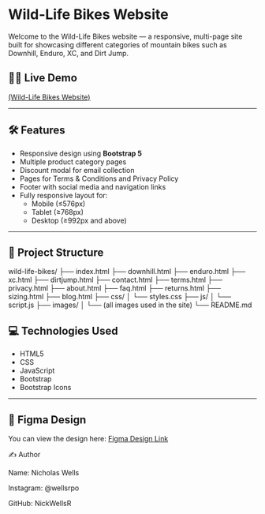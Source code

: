 # Wild-Life Bikes Website

Welcome to the Wild-Life Bikes website — a responsive, multi-page site built for showcasing different categories of mountain bikes such as Downhill, Enduro, XC, and Dirt Jump.

## 🚴‍♂️ Live Demo

[(Wild-Life Bikes Website)](https://nickwellsr.github.io/bit-1/)

---

## 🛠️ Features

- Responsive design using **Bootstrap 5**
- Multiple product category pages
- Discount modal for email collection
- Pages for Terms & Conditions and Privacy Policy
- Footer with social media and navigation links
- Fully responsive layout for:
  - Mobile (≤576px)
  - Tablet (≥768px)
  - Desktop (≥992px and above)

---

## 📁 Project Structure
wild-life-bikes/
├── index.html
├── downhill.html
├── enduro.html
├── xc.html
├── dirtjump.html
├── contact.html
├── terms.html
├── privacy.html
├── about.html
├── faq.html
├── returns.html
├── sizing.html
├── blog.html
├── css/
│ └── styles.css
├── js/
│ └── script.js
├── images/
│ └── (all images used in the site)
└── README.md

## 💻 Technologies Used

- HTML5
- CSS
- JavaScript 
- Bootstrap 
- Bootstrap Icons

---

## 🎨 Figma Design

You can view the design here: [Figma Design Link](https://www.figma.com/design/r5vqoZ7tSSJ2vYlwKmKwmR/Landing-Page-UX-UI?node-id=6-25&t=thaTgk2WmI08hl6r-1)

✍️ Author

Name: Nicholas Wells

Instagram: @wellsrpo

GitHub: NickWellsR


